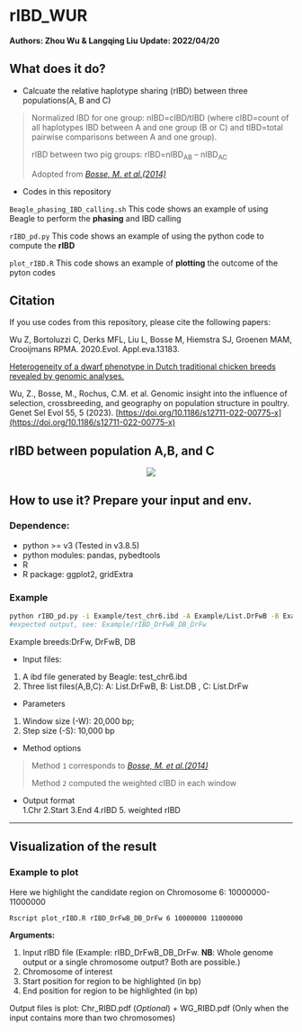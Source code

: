 # rIBD_WUR

**Authors: Zhou Wu & Langqing Liu**
**Update: 2022/04/20**

## What does it do?
- Calcuate the relative haplotype sharing (rIBD) between three populations(A, B and C)

> Normalized IBD for one  group: nIBD=cIBD/tIBD (where cIBD=count of all haplotypes IBD between A and one group (B or C) and tIBD=total pairwise comparisons between A and one  group).
>
> rIBD between two pig groups: rIBD=nIBD<sub>AB</sub> – nIBD<sub>AC</sub>
>
> Adopted from *[Bosse, M. et al.(2014)](https://www.nature.com/articles/ncomms5392)*

- Codes in this repository

`Beagle_phasing_IBD_calling.sh` This code shows an example of using Beagle to perform the **phasing** and IBD calling

`rIBD_pd.py` This code shows an example of using the python code to compute the **rIBD**

`plot_rIBD.R` This code shows an example of **plotting** the outcome of the pyton codes 


## Citation

If you use codes from this repository, please cite the following papers:

Wu Z, Bortoluzzi C, Derks MFL, Liu L, Bosse M, Hiemstra SJ, Groenen MAM, Crooijmans RPMA. 2020.Evol. Appl.eva.13183. 

[Heterogeneity of a dwarf phenotype in Dutch traditional chicken breeds revealed by genomic analyses.](https://doi.org/10.1111/eva.13183)


Wu, Z., Bosse, M., Rochus, C.M. et al. Genomic insight into the influence of selection, crossbreeding, and geography on population structure in poultry. Genet Sel Evol 55, 5 (2023). [https://doi.org/10.1186/s12711-022-00775-x](https://doi.org/10.1186/s12711-022-00775-x)

## rIBD between population A,B, and C
<p align="center">
  <img src="https://github.com/wzuhou/rIBD_WUR/blob/main/Github_rIBD.png">
</p>

## How to use it? Prepare your input and env.
### Dependence: 
- python >= v3 (Tested in v3.8.5)
- python modules: pandas, pybedtools
- R 
- R package: ggplot2, gridExtra

### Example
```bash
python rIBD_pd.py -i Example/test_chr6.ibd -A Example/List.DrFwB -B Example/List.DB -C Example/List.DrFw -o rIBD_DrFwB_DB_DrFw -W 20000 -S 10000 -M 1
#expected output, see: Example/rIBD_DrFwB_DB_DrFw
```

Example breeds:DrFw, DrFwB, DB
- Input files:
1. A ibd file generated by Beagle: test_chr6.ibd
2. Three list files(A,B,C): A: List.DrFwB, B: List.DB , C: List.DrFw

- Parameters
1. Window size (-W): 20,000 bp; 
2. Step size (-S): 10,000 bp

- Method options

> Method `1` corresponds to *[Bosse, M. et al.(2014)](https://www.nature.com/articles/ncomms5392)*
> 
> Method `2` computed the weighted cIBD in each window 

- Output format  
1.Chr 2.Start 3.End 4.rIBD 5. weighted rIBD

---

## Visualization of the result
### Example to plot

Here we highlight the candidate region on Chromosome 6: 10000000-11000000

```bash
Rscript plot_rIBD.R rIBD_DrFwB_DB_DrFw 6 10000000 11000000
```

**Arguments:**
1. Input rIBD file (Example: rIBD_DrFwB_DB_DrFw. **NB**: Whole genome output or a single chromosome output? Both are possible.)
2. Chromosome of interest
3. Start position for region to be highlighted (in bp)
4. End position for region to be highlighted (in bp)

Output files is plot: Chr_RIBD.pdf   (*Optional*) + WG_RIBD.pdf (Only when the input contains more than two chromosomes) 
